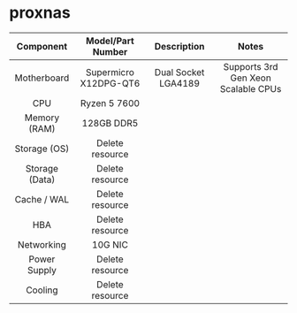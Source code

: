 # proxnas

| Component       | Model/Part Number   | Description | Notes |
| :---------:     | :-----------------: | :----------:| :-----: |
| Motherboard     | Supermicro X12DPG-QT6 | Dual Socket LGA4189 | Supports 3rd Gen Xeon Scalable CPUs |
| CPU             | Ryzen 5 7600       |
| Memory (RAM)    | 128GB DDR5       |                     |                                      | 
| Storage (OS)    | Delete resource       |                     |                                      | 
| Storage (Data)  | Delete resource       |                     |                                      | 
| Cache / WAL     | Delete resource       |                     |                                      | 
| HBA             | Delete resource       |                     |                                      | 
| Networking      | 10G NIC       |                     |                                      | 
| Power Supply    | Delete resource       |                     |                                      | 
| Cooling         | Delete resource       |                     |                                      | 
